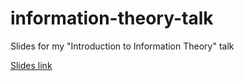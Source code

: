 # information-theory-talk
Slides for my "Introduction to Information Theory" talk

[Slides link](https://josethz00.github.io/information-theory-talk/)
